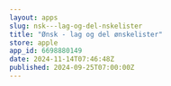 ```yaml
---
layout: apps
slug: nsk---lag-og-del-nskelister
title: "Ønsk - lag og del ønskelister"
store: apple
app_id: 6698880149
date: 2024-11-14T07:46:48Z
published: 2024-09-25T07:00:00Z
---
```


